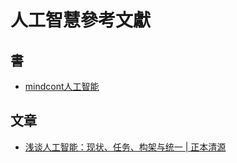# 人工智慧參考文獻

## 書
* [mindcont人工智能](https://www.gitbook.com/book/mindcont/ai/details)

## 文章
* [浅谈人工智能：现状、任务、构架与统一 | 正本清源](https://mp.weixin.qq.com/s?__biz=MzI3MTM5ODA0Nw%3D%3D&mid=2247484058&idx=1&sn=0dfe92a0991294afba2514b137217a66)

